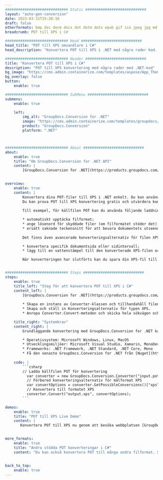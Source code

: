 ```yaml
---
############################# Static ############################
layout: "auto-gen-conversion"
date: 2023-03-31T15:28:10
draft: false
otherformats: bmp doc docm docx dot dotm dotx epub gif ico jpeg jpg md odt ott pdf png psd rtf tex tif tiff txt xps
breadcrumb: POT till XPS i C#

############################# Head ############################
head_title: "POT till XPS omvandlare i C#"
head_description: "Konvertera POT till XPS i .NET med några rader kod. Använd GroupDocs Document Conversion API för att konvertera över 160 filformat."

############################# Header ############################
title: "Konvertera POT till XPS i C#"
description: "POT till XPS konvertering med några rader med .NET-kod"
bg_image: "https://cms.admin.containerize.com/templates/aspose/App_Themes/V3/images/bg/header1.png"
bg_overlay: false
button:
    enable: true

############################# SubMenu ############################
submenu:
    enable: true

    left:
        img_alt: "GroupDocs.Conversion for .NET"
        image: "https://cms.admin.containerize.com/templates/groupdocs/images/product-logos/90x90-noborder/groupdocs-conversion-net.png"
        product: "GroupDocs.Conversion"
        platform: ".NET"



############################# About ############################
about:
    enable: true
    title: "Om GroupDocs.Conversion for .NET API"
    content: |
        [GroupDocs.Conversion for .NET](https://products.groupdocs.com/conversion/net/) kan användas för att konvertera Microsoft Word, Excel, PowerPoint, PDF, Visio och andra format. GroupDocs.Conversion är ett fristående API som är lämpligt för back-end och interna system där hög prestanda krävs. Det beror inte på någon programvara som Microsoft eller Open Office.
    

overview:
    enable: true
    content: |
        Konvertera dina POT-filer till XPS i .NET enkelt. Du kan använda bara ett par C# kodrader i valfri plattform som du vill, som - Windows, Linux, macOS.
        Du kan prova POT till XPS konvertering gratis och utvärdera konverteringsresultatens kvalitet. Tillsammans med enkla filkonverteringsscenarier kan du prova mer avancerade alternativ för att ladda källfilen POT och för att spara resultatet XPS. 
        
        Till exempel, för källfilen POT kan du använda följande laddningsalternativ:

        * automatiskt upptäcka filformat;
        * ange lösenord för skyddade filer (om filformatet stöder det);
        * ersätt saknade teckensnitt för att bevara dokumentets utseende.
        
        Det finns även avancerade konverteringsalternativ för filen XPS:

        * konvertera specifik dokumentsida eller sidintervall;
        * lägg till en vattenstämpel till den konverterade XPS-filen och många fler.

        När konverteringen har slutförts kan du spara din XPS-fil till den lokala filsökvägen eller någon tredje parts lagring som FTP, Amazon S3, Google Drive, Dropbox etc. Observera - för att konvertera POT till {{ TO}} det finns inget behov av någon ytterligare programvara installerad - som MS Office, Open Office, Adobe Acrobat Reader etc.


############################# Steps ############################
steps:
    enable: true
    title_left: "Steg för att konvertera POT till XPS i C#"
    content_left: |
        [GroupDocs.Conversion for .NET](https://products.groupdocs.com/conversion/net/) gör det enkelt för utvecklare att konvertera en POT-fil till XPS med några rader kod.
        
        * Skapa en instans av Converter-klassen och tillhandahåll filen POT med den fullständiga sökvägen
        * Skapa och ställ in Konverteringsalternativ för typen XPS.
        * Anropa Converter.Convert-metoden och skicka hela sökvägen och formatet (XPS) som en parameter

    title_right: "Systemkrav"
    content_right: |
        Grundläggande konvertering med GroupDocs.Conversion for .NET kan göras med bara några enkla steg. Våra API:er stöds på alla större plattformar och operativsystem. Innan du kör koden nedan, se till att du har följande förutsättningar installerade på ditt system.

        * Operativsystem: Microsoft Windows, Linux, MacOS
        * Utvecklingsmiljöer: Microsoft Visual Studio, Xamarin, MonoDevelop
        * Frameworks: .NET Framework, .NET Standard, .NET Core, Mono
        * Få den senaste GroupDocs.Conversion for .NET från [Nuget](https://www.nuget.org/packages/groupdocs.conversion)
         
    code: |
        ```csharp    
        // Ladda källfilen POT för konvertering
          var converter = new GroupDocs.Conversion.Converter("input.pot");
          // Förbered konverteringsalternativ för målformat XPS
          var convertOptions = converter.GetPossibleConversions()["xps"].ConvertOptions;
          // Konvertera till formatet XPS
          converter.Convert("output.xps", convertOptions);
        ```

demos:
    enable: true
    title: "POT till XPS Live Demo"
    content: |
       Konvertera POT till XPS nu genom att besöka webbplatsen [GroupDocs.Conversion App](https://products.groupdocs.app/conversion/family). Onlinedemo har följande fördelar
          

more_formats:
    enable: true
    title: "Andra stödda POT konverteringar i C#"
    content: "Du kan också konvertera POT till många andra filformat. Se listan nedan."
       
       
back_to_top:
    enable: true
---
```

